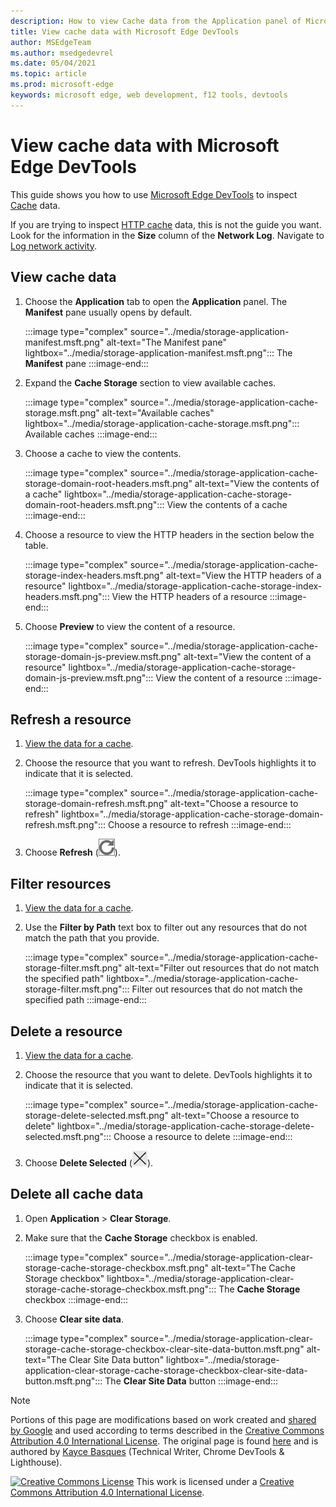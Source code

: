 ```yaml
---
description: How to view Cache data from the Application panel of Microsoft Edge DevTools.
title: View cache data with Microsoft Edge DevTools
author: MSEdgeTeam
ms.author: msedgedevrel
ms.date: 05/04/2021
ms.topic: article
ms.prod: microsoft-edge
keywords: microsoft edge, web development, f12 tools, devtools
---
```

<!-- Copyright Kayce Basques

   Licensed under the Apache License, Version 2.0 (the "License");
   you may not use this file except in compliance with the License.
   You may obtain a copy of the License at

       https://www.apache.org/licenses/LICENSE-2.0

   Unless required by applicable law or agreed to in writing, software
   distributed under the License is distributed on an "AS IS" BASIS,
   WITHOUT WARRANTIES OR CONDITIONS OF ANY KIND, either express or implied.
   See the License for the specific language governing permissions and
   limitations under the License.  -->
# View cache data with Microsoft Edge DevTools

This guide shows you how to use [Microsoft Edge DevTools](../../devtools-guide-chromium/index.md) to inspect [Cache](https://developer.mozilla.org/docs/Web/API/Cache) data.

If you are trying to inspect [HTTP cache](https://developer.mozilla.org/docs/Web/HTTP/Caching) data, this is not the guide you want.  Look for the information in the **Size** column of the **Network Log**.  Navigate to [Log network activity](../network/index.md#log-network-activity).


<!-- ====================================================================== -->
## View cache data

1.  Choose the **Application** tab to open the **Application** panel.  The **Manifest** pane usually opens by default.

    :::image type="complex" source="../media/storage-application-manifest.msft.png" alt-text="The Manifest pane" lightbox="../media/storage-application-manifest.msft.png":::
       The **Manifest** pane
    :::image-end:::

1.  Expand the **Cache Storage** section to view available caches.

    :::image type="complex" source="../media/storage-application-cache-storage.msft.png" alt-text="Available caches" lightbox="../media/storage-application-cache-storage.msft.png":::
       Available caches
    :::image-end:::

1.  Choose a cache to view the contents.

    :::image type="complex" source="../media/storage-application-cache-storage-domain-root-headers.msft.png" alt-text="View the contents of a cache" lightbox="../media/storage-application-cache-storage-domain-root-headers.msft.png":::
       View the contents of a cache
    :::image-end:::

1.  Choose a resource to view the HTTP headers in the section below the table.

    :::image type="complex" source="../media/storage-application-cache-storage-index-headers.msft.png" alt-text="View the HTTP headers of a resource" lightbox="../media/storage-application-cache-storage-index-headers.msft.png":::
       View the HTTP headers of a resource
    :::image-end:::

1.  Choose **Preview** to view the content of a resource.

    :::image type="complex" source="../media/storage-application-cache-storage-domain-js-preview.msft.png" alt-text="View the content of a resource" lightbox="../media/storage-application-cache-storage-domain-js-preview.msft.png":::
       View the content of a resource
    :::image-end:::


<!-- ====================================================================== -->
## Refresh a resource

1.  [View the data for a cache](#view-cache-data).
1.  Choose the resource that you want to refresh.  DevTools highlights it to indicate that it is selected.

    :::image type="complex" source="../media/storage-application-cache-storage-domain-refresh.msft.png" alt-text="Choose a resource to refresh" lightbox="../media/storage-application-cache-storage-domain-refresh.msft.png":::
       Choose a resource to refresh
    :::image-end:::

1.  Choose **Refresh** (![Refresh](../media/refresh-icon.msft.png)).


<!-- ====================================================================== -->
## Filter resources

1.  [View the data for a cache](#view-cache-data).
1.  Use the **Filter by Path** text box to filter out any resources that do not match the path that you provide.

    :::image type="complex" source="../media/storage-application-cache-storage-filter.msft.png" alt-text="Filter out resources that do not match the specified path" lightbox="../media/storage-application-cache-storage-filter.msft.png":::
       Filter out resources that do not match the specified path
    :::image-end:::


<!-- ====================================================================== -->
## Delete a resource

1.  [View the data for a cache](#view-cache-data).
1.  Choose the resource that you want to delete.  DevTools highlights it to indicate that it is selected.

    :::image type="complex" source="../media/storage-application-cache-storage-delete-selected.msft.png" alt-text="Choose a resource to delete" lightbox="../media/storage-application-cache-storage-delete-selected.msft.png":::
       Choose a resource to delete
    :::image-end:::

1.  Choose **Delete Selected** (![Delete Selected](../media/delete-icon.msft.png)).


<!-- ====================================================================== -->
## Delete all cache data

1.  Open **Application** > **Clear Storage**.
1.  Make sure that the **Cache Storage** checkbox is enabled.

    :::image type="complex" source="../media/storage-application-clear-storage-cache-storage-checkbox.msft.png" alt-text="The Cache Storage checkbox" lightbox="../media/storage-application-clear-storage-cache-storage-checkbox.msft.png":::
       The **Cache Storage** checkbox
    :::image-end:::

1.  Choose **Clear site data**.

    :::image type="complex" source="../media/storage-application-clear-storage-cache-storage-checkbox-clear-site-data-button.msft.png" alt-text="The Clear Site Data button" lightbox="../media/storage-application-clear-storage-cache-storage-checkbox-clear-site-data-button.msft.png":::
       The **Clear Site Data** button
    :::image-end:::


<!-- ====================================================================== -->
<!-- links -->



<!-- external links -->




<!-- ====================================================================== -->
> [!NOTE]
> Portions of this page are modifications based on work created and [shared by Google](https://developers.google.com/terms/site-policies) and used according to terms described in the [Creative Commons Attribution 4.0 International License](https://creativecommons.org/licenses/by/4.0).
> The original page is found [here](https://developers.google.com/web/tools/chrome-devtools/storage/cache) and is authored by [Kayce Basques](https://developers.google.com/web/resources/contributors#kayce-basques) (Technical Writer, Chrome DevTools \& Lighthouse).

[![Creative Commons License](https://i.creativecommons.org/l/by/4.0/88x31.png)](https://creativecommons.org/licenses/by/4.0)
This work is licensed under a [Creative Commons Attribution 4.0 International License](https://creativecommons.org/licenses/by/4.0).





